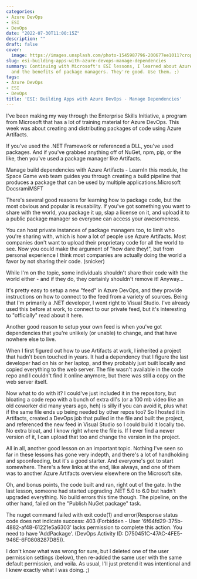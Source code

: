 ```yaml
---
categories:
- Azure DevOps
- ESI
- DevOps
date: "2022-07-30T11:00:15Z"
description: ""
draft: false
cover:
  image: https://images.unsplash.com/photo-1545987796-200677ee1011?crop=entropy&cs=tinysrgb&fit=max&fm=jpg&ixid=M3wxMTc3M3wwfDF8c2VhcmNofDJ8fG5ldHdvcmt8ZW58MHx8fHwxNzI1MzIzNzkwfDA&ixlib=rb-4.0.3&q=80&w=2000
slug: esi-building-apps-with-azure-devops-manage-dependencies
summary: Continuing with Microsoft's ESI lessons, I learned about Azure Artifacts
  and the benefits of package managers. They're good. Use them. ;)
tags:
- Azure DevOps
- ESI
- DevOps
title: 'ESI: Building Apps with Azure DevOps - Manage Dependencies'
---
```



I've been making my way through the Enterprise Skills Initiative, a program from Microsoft that has a lot of training material for Azure DevOps. This week was about creating and distributing packages of code using Azure Artifacts.

If you've used the .NET Framework or referenced a DLL, you've used packages. And if you've grabbed anything off of NuGet, npm, pip, or the like, then you've used a package manager like Artifacts.

Manage build dependencies with Azure Artifacts - LearnIn this module, the Space Game web team guides you through creating a build pipeline that produces a package that can be used by multiple applications.Microsoft DocsramiMSFT

There's several good reasons for learning how to package code, but the most obvious and popular is reusability. If you've got something you want to share with the world, you package it up, slap a license on it, and upload it to a public package manager so everyone can access your awesomeness.

You can host private instances of package managers too, to limit who you're sharing with, which is how a lot of people use Azure Artifacts. Most companies don't want to upload their proprietary code for all the world to see. Now you could make the argument of "how dare they!", but from personal experience I think most companies are actually doing the world a favor by not sharing their code. (snicker)

While I'm on the topic, some individuals shouldn't share their code with the world either - and if they do, they certainly shouldn't remove it! Anyway...

It's pretty easy to setup a new "feed" in Azure DevOps, and they provide instructions on how to connect to the feed from a variety of sources. Being that I'm primarily a .NET developer, I went right to Visual Studio. I've already used this before at work, to connect to our private feed, but it's interesting to "officially" read about it here.

Another good reason to setup your own feed is when you've got dependencies that you're unlikely (or unable) to change, and that have nowhere else to live.

When I first figured out how to use Artifacts at work, I inherited a project that hadn't been touched in years. It had a dependency that I figure the last developer had on his or her laptop, and they probably just built locally and copied everything to the web server. The file wasn't available in the code repo and I couldn't find it online anymore, but there was still a copy on the web server itself.

Now what to do with it? I could've just included it in the repository, but bloating a code repo with a bunch of extra dll's (or a 100 mb video like an old coworker did many years ago, heh) is silly if you can avoid it, plus what if the same file ends up being needed by other repos too? So I hosted it in Artifacts, created a DevOps job that pulled in the file and built the project, and referenced the new feed in Visual Studio so I could build it locally too. No extra bloat, and I know right where the file is. If I ever find a newer version of it, I can upload that too and change the version in the project.

All in all, another good lesson on an important topic. Nothing I've seen so far in these lessons has gone very indepth, and there's a lot of handholding and spoonfeeding, but it's a good starter. And everyone's got to start somewhere. There's a few links at the end, like always, and one of them was to another Azure Artifacts overview elsewhere on the Microsoft site.

Oh, and bonus points, the code built and ran, right out of the gate. In the last lesson, someone had started upgrading .NET 5.0 to 6.0 but hadn't upgraded everything. No build errors this time though. The pipeline, on the other hand, failed on the "Publish NuGet package" task.

The nuget command failed with exit code(1) and error(Response status code does not indicate success: 403 (Forbidden - User '6f64fd29-375b-4882-af48-61221e5a6303' lacks permission to complete this action. You need to have 'AddPackage'. (DevOps Activity ID: D750451C-47AC-4FE5-946E-6F0808287D85)).

I don't know what was wrong for sure, but I deleted one of the user permission settings (below), then re-added the same user with the same default permission, and voila. As usual, I'll just pretend it was intentional and I knew exactly what I was doing. ;)



